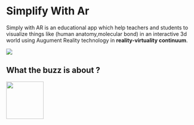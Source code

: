 # Simplify With Ar

Simply with AR is an educational app which help teachers and students to visualize things like (human anatomy,molecular bond) in an interactive 3d world using Augument Reality technology in __reality-virtuality continuum__.


<img src="https://upload.wikimedia.org/wikipedia/en/thumb/d/dc/Virtuality_Continuum_2.jpg/400px-Virtuality_Continuum_2.jpg">

## What the buzz is about ?

<img style="height:100px;" src="https://firebasestorage.googleapis.com/v0/b/ultrahacka7a.appspot.com/o/Screenshot_20190327-181314.png?alt=media&token=b0f232ba-3658-443e-b92b-8ad21bcb8672">






